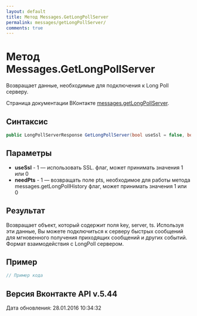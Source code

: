 ```yaml
---
layout: default
title: Метод Messages.GetLongPollServer
permalink: messages/getLongPollServer/
comments: true
---
```

# Метод Messages.GetLongPollServer
Возвращает данные, необходимые для подключения к Long Poll серверу.

Страница документации ВКонтакте [messages.getLongPollServer](https://vk.com/dev/messages.getLongPollServer).

## Синтаксис
``` csharp
public LongPollServerResponse GetLongPollServer(bool useSsl = false, bool needPts = false)
```

## Параметры
+ **useSsl** - 1 — использовать SSL. флаг, может принимать значения 1 или 0
+ **needPts** - 1 — возвращать поле pts, необходимое для работы метода messages.getLongPollHistory флаг, может принимать значения 1 или 0

## Результат
Возвращает объект, который содержит поля key, server, ts. 
Используя эти данные, Вы можете подключиться к серверу быстрых сообщений для мгновенного получения приходящих сообщений и других событий. 
Формат взаимодействия с LongPoll сервером.

## Пример
``` csharp
// Пример кода
```

## Версия Вконтакте API v.5.44
Дата обновления: 28.01.2016 10:34:32
